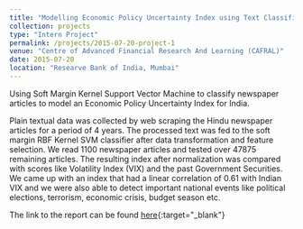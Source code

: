 ```yaml
---
title: "Modelling Economic Policy Uncertainty Index using Text Classification"
collection: projects
type: "Intern Project"
permalink: /projects/2015-07-20-project-1
venue: "Centre of Advanced Financial Research And Learning (CAFRAL)"
date: 2015-07-20
location: "Researve Bank of India, Mumbai"
---
```


Using Soft Margin Kernel Support Vector Machine to classify newspaper articles to model an Economic Policy Uncertainty Index for India.

Plain textual data was collected by web scraping the Hindu newspaper articles for a period of 4 years. The processed text was fed to the soft margin RBF Kernel SVM classifier after data transformation and feature selection. We read 1100 newspaper articles and tested over 47875 remaining articles. The resulting index after normalization was compared with scores like Volatility Index (VIX) and the past Government Securities. We came up with an index that had a linear correlation of 0.61 with Indian VIX and we were also able to detect important national events like political elections, terrorism, economic crisis, budget season etc.

The link to the report can be found [here](files/PUIndex.pdf){:target="_blank"}